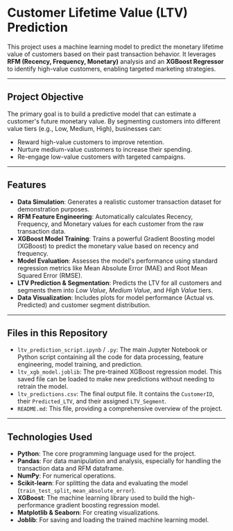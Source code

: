 # Customer Lifetime Value (LTV) Prediction

This project uses a machine learning model to predict the monetary lifetime value of customers based on their past transaction behavior. It leverages **RFM (Recency, Frequency, Monetary)** analysis and an **XGBoost Regressor** to identify high-value customers, enabling targeted marketing strategies.

---

##  Project Objective

The primary goal is to build a predictive model that can estimate a customer's future monetary value. By segmenting customers into different value tiers (e.g., Low, Medium, High), businesses can:

*  Reward high-value customers to improve retention.  
*  Nurture medium-value customers to increase their spending.  
*  Re-engage low-value customers with targeted campaigns.

---

##  Features

* **Data Simulation**: Generates a realistic customer transaction dataset for demonstration purposes.
* **RFM Feature Engineering**: Automatically calculates Recency, Frequency, and Monetary values for each customer from the raw transaction data.
* **XGBoost Model Training**: Trains a powerful Gradient Boosting model (XGBoost) to predict the monetary value based on recency and frequency.
* **Model Evaluation**: Assesses the model's performance using standard regression metrics like Mean Absolute Error (MAE) and Root Mean Squared Error (RMSE).
* **LTV Prediction & Segmentation**: Predicts the LTV for all customers and segments them into *Low Value*, *Medium Value*, and *High Value* tiers.
* **Data Visualization**: Includes plots for model performance (Actual vs. Predicted) and customer segment distribution.

---

##  Files in this Repository

* `ltv_prediction_script.ipynb` / `.py`: The main Jupyter Notebook or Python script containing all the code for data processing, feature engineering, model training, and prediction.
* `ltv_xgb_model.joblib`: The pre-trained XGBoost regression model. This saved file can be loaded to make new predictions without needing to retrain the model.
* `ltv_predictions.csv`: The final output file. It contains the `CustomerID`, their `Predicted_LTV`, and their assigned `LTV_Segment`.
* `README.md`: This file, providing a comprehensive overview of the project.

---

##  Technologies Used

* **Python**: The core programming language used for the project.
* **Pandas**: For data manipulation and analysis, especially for handling the transaction data and RFM dataframe.
* **NumPy**: For numerical operations.
* **Scikit-learn**: For splitting the data and evaluating the model (`train_test_split`, `mean_absolute_error`).
* **XGBoost**: The machine learning library used to build the high-performance gradient boosting regression model.
* **Matplotlib & Seaborn**: For creating visualizations.
* **Joblib**: For saving and loading the trained machine learning model.
